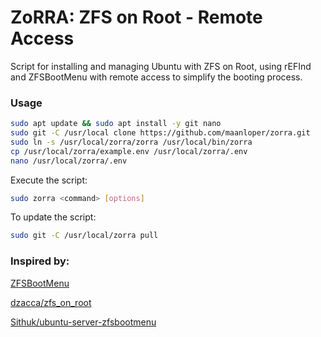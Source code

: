 # ZoRRA: ZFS on Root - Remote Access
Script for installing and managing Ubuntu with ZFS on Root, using rEFInd and ZFSBootMenu with remote access to simplify the booting process.

### Usage
```bash
sudo apt update && sudo apt install -y git nano
sudo git -C /usr/local clone https://github.com/maanloper/zorra.git
sudo ln -s /usr/local/zorra/zorra /usr/local/bin/zorra
cp /usr/local/zorra/example.env /usr/local/zorra/.env
nano /usr/local/zorra/.env
```

Execute the script:
```bash
sudo zorra <command> [options]
```

To update the script:
```bash
sudo git -C /usr/local/zorra pull
```

### Inspired by:
[ZFSBootMenu](https://zfsbootmenu.org/)

[dzacca/zfs_on_root](https://github.com/dzacca/zfs_on_root)

[Sithuk/ubuntu-server-zfsbootmenu](https://github.com/Sithuk/ubuntu-server-zfsbootmenu)